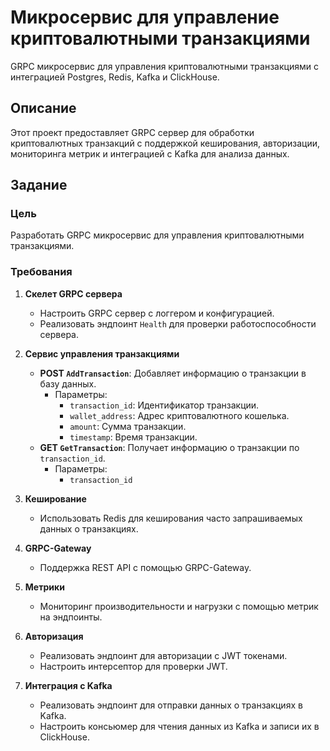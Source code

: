 # Микросервис для управление криптовалютными транзакциями

GRPC микросервис для управления криптовалютными транзакциями с интеграцией Postgres, Redis, Kafka и ClickHouse.

## Описание

Этот проект предоставляет GRPC сервер для обработки криптовалютных транзакций с поддержкой кеширования, авторизации, мониторинга метрик и интеграцией с Kafka для анализа данных.

## Задание

### Цель

Разработать GRPC микросервис для управления криптовалютными транзакциями.

### Требования

1. **Скелет GRPC сервера**
   - Настроить GRPC сервер с логгером и конфигурацией.
   - Реализовать эндпоинт `Health` для проверки работоспособности сервера.

2. **Сервис управления транзакциями**
   - **POST `AddTransaction`**: Добавляет информацию о транзакции в базу данных.
     - Параметры:
       - `transaction_id`: Идентификатор транзакции.
       - `wallet_address`: Адрес криптовалютного кошелька.
       - `amount`: Сумма транзакции.
       - `timestamp`: Время транзакции.
   - **GET `GetTransaction`**: Получает информацию о транзакции по `transaction_id`.
     - Параметры:
       - `transaction_id`

3. **Кеширование**
   - Использовать Redis для кеширования часто запрашиваемых данных о транзакциях.

4. **GRPC-Gateway**
   - Поддержка REST API с помощью GRPC-Gateway.

5. **Метрики**
   - Мониторинг производительности и нагрузки с помощью метрик на эндпоинты.

6. **Авторизация**
   - Реализовать эндпоинт для авторизации с JWT токенами.
   - Настроить интерсептор для проверки JWT.

7. **Интеграция с Kafka**
   - Реализовать эндпоинт для отправки данных о транзакциях в Kafka.
   - Настроить консьюмер для чтения данных из Kafka и записи их в ClickHouse.
